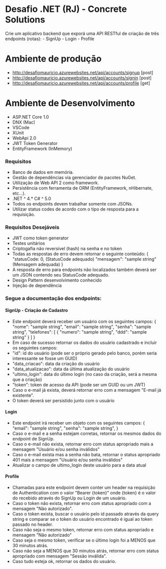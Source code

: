 # Desafio .NET (RJ) - Concrete Solutions
Crie um aplicativo backend que exporá uma API RESTful de criação de três endpoints (rotas): - SignUp - Login - Profile

# Ambiente de produção
* http://desafiomauricio.azurewebsites.net/api/accounts/signup [post]
* http://desafiomauricio.azurewebsites.net/api/accounts/signin [post]
* http://desafiomauricio.azurewebsites.net/api/accounts/profile [get]

# Ambiente de Desenvolvimento
* ASP.NET Core 1.0
* DNX (Mac)
* VSCode
* XUnit
* WebApi 2.0
* JWT Token Generator
* EntityFramework (InMemory)

### Requisitos
* Banco de dados em memória.
* Gestão de dependências via gerenciador de pacotes NuGet.
* Utilização de Web API 2 como framework.
* Persistência com ferramenta de ORM (EntityFramework, nHibernate, etc...).
* .NET ^ 4.* C# ^ 5.0
* Todos os endpoints devem trabalhar somente com JSONs.
* Utilizar status codes de acordo com o tipo de resposta para a requisição.

### Requisitos Desejáveis
* JWT como token generator
* Testes unitários
* Criptogafia não reversível (hash) na senha e no token
* Todas as respostas de erro devem retornar o seguinte conteúdo: { "statusCode: 0, (StatusCode adequado) "mensagem": "sample string" (Mensagem adequada) }
* A resposta de erro para endpoints não localizados também deverá ser um JSON contendo seu StatusCode adequado.
* Design Pattern desenvolvimento conhecido
* Injeção de dependência

### Segue a documentação dos endpoints:
#### SignUp - Criação de Cadastro
* Este endpoint deverá receber um usuário com os seguintes campos: { "nome": "sample string", "email": "sample string", "senha": "sample string", "telefones": [ { "numero": "sample string", "ddd": "sample string" } ] }
* Em caso de sucesso retornar os dados do usuário cadastrado e incluir os seguintes campos:
* "id": id do usuário (pode ser o próprio gerado pelo banco, porém seria interessante se fosse um GUID)
* "data_criacao": data da criação do usuário
* "data_atualizacao": data da última atualização do usuário
* "ultimo_login": data do último login (no caso da criação, será a mesma que a criação)
* "token": token de acesso da API (pode ser um GUID ou um JWT)
* Caso o e-mail já exista, deverá retornar erro com a mensagem "E-mail já existente".
* O token deverá ser persistido junto com o usuário

#### Login
* Este endpoint irá receber um objeto com os seguintes campos: { "email": "sample string", "senha": "sample string", }
* Caso o e-mail e a senha estejam corretas, retornar os mesmos dados do endpoint de SignUp.
* Caso o e-mail não exista, retornar erro com status apropriado mais a mensagem "Usuário e/ou senha inválidos"
* Caso o e-mail exista mas a senha não bata, retornar o status apropriado 401 mais a mensagem "Usuário e/ou senha inválidos"
* Atualizar o campo de ultimo_login deste usuário para a data atual

#### Profile
* Chamadas para este endpoint devem conter um header na requisição de Authentication com o valor "Bearer {token}" onde {token} é o valor do recebido através do SignUp ou Login de um usuário.
* Caso o token não exista, retornar erro com status apropriado com a mensagem "Não autorizado".
* Caso o token exista, buscar o usuário pelo id passado através da query string e comparar se o token do usuário encontrado é igual ao token passado no header.
* Caso não seja o mesmo token, retornar erro com status apropriado e mensagem "Não autorizado"
* Caso seja o mesmo token, verificar se o último login foi a MENOS que 30 minutos atrás.
* Caso não seja a MENOS que 30 minutos atrás, retornar erro com status apropriado com mensagem "Sessão inválida".
* Caso tudo esteja ok, retornar os dados do usuário.
